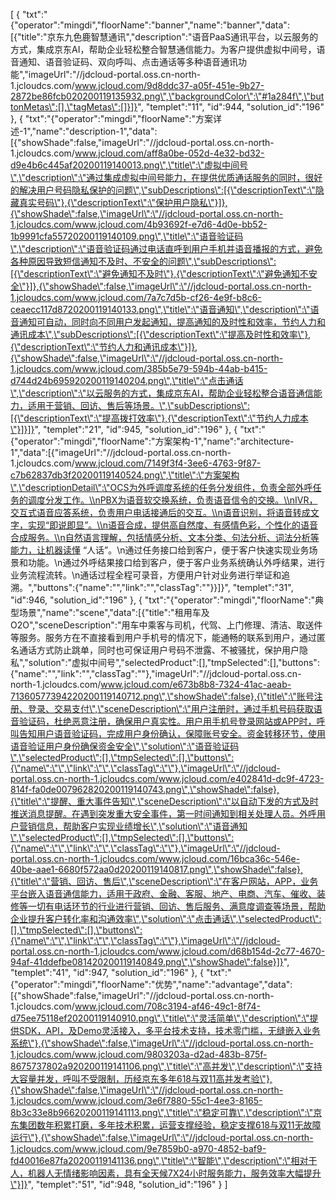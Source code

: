 [
	{
		"txt":"{\"operator\":\"mingdi\",\"floorName\":\"banner\",\"name\":\"banner\",\"data\":[{\"title\":\"京东九色鹿智慧通讯\",\"description\":\"语音PaaS通讯平台，以云服务的方式，集成京东AI，帮助企业轻松整合智慧通信能力。为客户提供虚拟中间号，语音通知、语音验证码、双向呼叫、点击通话等多种语音通讯功能\",\"imageUrl\":\"//jdcloud-portal.oss.cn-north-1.jcloudcs.com/www.jcloud.com/9d8ddc37-a05f-451e-9b27-2872be86fcb020200119135932.png\",\"backgroundColor\":\"#1a284f\",\"buttonMetas\":[],\"tagMetas\":[]}]}",
		"templet":"11",
		"id":944,
		"solution_id":"196"
	},
	{
		"txt":"{\"operator\":\"mingdi\",\"floorName\":\"方案详述-1\",\"name\":\"description-1\",\"data\":[{\"showShade\":false,\"imageUrl\":\"//jdcloud-portal.oss.cn-north-1.jcloudcs.com/www.jcloud.com/aff8a0be-052d-4e32-bd32-d9e4b6c445af20200119140013.png\",\"title\":\"虚拟中间号\",\"description\":\"通过集成虚拟中间号能力，在提供优质通话服务的同时，很好的解决用户号码隐私保护的问题\",\"subDescriptions\":[{\"descriptionText\":\"隐藏真实号码\"},{\"descriptionText\":\"保护用户隐私\"}]},{\"showShade\":false,\"imageUrl\":\"//jdcloud-portal.oss.cn-north-1.jcloudcs.com/www.jcloud.com/4b93692f-e7d6-4d0e-bb52-1b9991cfa55720200119140109.png\",\"title\":\"语音验证码\",\"description\":\"语音验证码通过电话直呼到用户手机并语音播报的方式，避免各种原因导致短信通知不及时、不安全的问题\",\"subDescriptions\":[{\"descriptionText\":\"避免通知不及时\"},{\"descriptionText\":\"避免通知不安全\"}]},{\"showShade\":false,\"imageUrl\":\"//jdcloud-portal.oss.cn-north-1.jcloudcs.com/www.jcloud.com/7a7c7d5b-cf26-4e9f-b8c6-ceaecc117d8720200119140133.png\",\"title\":\"语音通知\",\"description\":\"语音通知可自动，同时向不同用户发起通知，提高通知的及时性和效率，节约人力和通讯成本\",\"subDescriptions\":[{\"descriptionText\":\"提高及时性和效率\"},{\"descriptionText\":\"节约人力和通讯成本\"}]},{\"showShade\":false,\"imageUrl\":\"//jdcloud-portal.oss.cn-north-1.jcloudcs.com/www.jcloud.com/385b5e79-594b-44ab-b415-d744d24b695920200119140204.png\",\"title\":\"点击通话\",\"description\":\"以云服务的方式，集成京东AI，帮助企业轻松整合语音通信能力，适用于营销、回访、售后等场景。\",\"subDescriptions\":[{\"descriptionText\":\"提高拨打效率\"},{\"descriptionText\":\"节约人力成本\"}]}]}",
		"templet":"21",
		"id":945,
		"solution_id":"196"
	},
	{
		"txt":"{\"operator\":\"mingdi\",\"floorName\":\"方案架构-1\",\"name\":\"architecture-1\",\"data\":[{\"imageUrl\":\"//jdcloud-portal.oss.cn-north-1.jcloudcs.com/www.jcloud.com/7149f3f4-3ee6-4763-9f87-c7b62837db3f20200119140524.png\",\"title\":\"方案架构\",\"descriptionDetail\":\"OCS为外呼调度系统的任务分发组件，负责全部外呼任务的调度分发工作。\\nPBX为语音软交换系统，负责语音信令的交换。\\nIVR，交互式语音应答系统，负责用户电话接通后的交互。\\n语音识别，将语音转成文字，实现“即说即显”。\\n语音合成，提供高自然度、有感情色彩，个性化的语音合成服务。\\n自然语言理解，包括情感分析、文本分类、句法分析、词法分析等能力，让机器读懂 “人话”。\\n通过任务接口给到客户，便于客户快速实现业务场景和功能。\\n通过外呼结果接口给到客户，便于客户业务系统确认外呼结果，进行业务流程流转。\\n通话过程全程可录音，方便用户针对业务进行举证和追溯。\",\"buttons\":{\"name\":\"\",\"link\":\"\",\"classTag\":\"\"}}]}",
		"templet":"31",
		"id":946,
		"solution_id":"196"
	},
	{
		"txt":"{\"operator\":\"mingdi\",\"floorName\":\"典型场景\",\"name\":\"scene\",\"data\":[{\"title\":\"租用车及O2O\",\"sceneDescription\":\"用车中乘客与司机，代驾、上门修理、清洁、取送件等服务。服务方在不直接看到用户手机号的情况下，能通畅的联系到用户，通过匿名通话方式防止跳单，同时也可保证用户号码不泄露、不被骚扰，保护用户隐私\",\"solution\":\"虚拟中间号\",\"selectedProduct\":[],\"tmpSelected\":[],\"buttons\":{\"name\":\"\",\"link\":\"\",\"classTag\":\"\"},\"imageUrl\":\"//jdcloud-portal.oss.cn-north-1.jcloudcs.com/www.jcloud.com/e673b8b8-7324-41ac-aeab-71360577394220200119140712.png\",\"showShade\":false},{\"title\":\"账号注册、登录、交易支付\",\"sceneDescription\":\"用户注册时，通过手机号码获取语音验证码，杜绝恶意注册，确保用户真实性。用户用手机号登录网站或APP时，呼叫告知用户语音验证码，完成用户身份确认，保障账号安全。资金转移环节，使用语音验证用户身份确保资金安全\",\"solution\":\"语音验证码\",\"selectedProduct\":[],\"tmpSelected\":[],\"buttons\":{\"name\":\"\",\"link\":\"\",\"classTag\":\"\"},\"imageUrl\":\"//jdcloud-portal.oss.cn-north-1.jcloudcs.com/www.jcloud.com/e402841d-dc9f-4723-814f-fa0de007962820200119140743.png\",\"showShade\":false},{\"title\":\"提醒、重大事件告知\",\"sceneDescription\":\"以自动下发的方式及时推送消息提醒。在遇到突发重大安全事件，第一时间通知到相关处理人员。外呼用户营销信息，帮助客户实现业绩增长\",\"solution\":\"语音通知\",\"selectedProduct\":[],\"tmpSelected\":[],\"buttons\":{\"name\":\"\",\"link\":\"\",\"classTag\":\"\"},\"imageUrl\":\"//jdcloud-portal.oss.cn-north-1.jcloudcs.com/www.jcloud.com/16bca36c-546e-40be-aae1-6680f572aa0d20200119140817.png\",\"showShade\":false},{\"title\":\"营销、回访、售后\",\"sceneDescription\":\"在客户网站，APP，业务平台嵌入语音通信能力，适用于政府、金融、客服、地产、电商、汽车、催收、装修等一切有电话环节的行业进行营销、回访、售后服务、满意度调查等场景，帮助企业提升客户转化率和沟通效率\",\"solution\":\"点击通话\",\"selectedProduct\":[],\"tmpSelected\":[],\"buttons\":{\"name\":\"\",\"link\":\"\",\"classTag\":\"\"},\"imageUrl\":\"//jdcloud-portal.oss.cn-north-1.jcloudcs.com/www.jcloud.com/d68b154d-2c77-4670-94af-41ddefbe081420200119140849.png\",\"showShade\":false}]}",
		"templet":"41",
		"id":947,
		"solution_id":"196"
	},
	{
		"txt":"{\"operator\":\"mingdi\",\"floorName\":\"优势\",\"name\":\"advantage\",\"data\":[{\"showShade\":false,\"imageUrl\":\"//jdcloud-portal.oss.cn-north-1.jcloudcs.com/www.jcloud.com/708c3194-af46-49c1-8f74-d75ee75118ef20200119140910.png\",\"title\":\"灵活简单\",\"description\":\"提供SDK，API，及Demo灵活接入，多平台技术支持，技术零门槛，无缝嵌入业务系统\"},{\"showShade\":false,\"imageUrl\":\"//jdcloud-portal.oss.cn-north-1.jcloudcs.com/www.jcloud.com/9803203a-d2ad-483b-875f-8675737802a920200119141106.png\",\"title\":\"高并发\",\"description\":\"支持大容量并发，呼叫不受限制，历经京东多年618与双11高并发考验\"},{\"showShade\":false,\"imageUrl\":\"//jdcloud-portal.oss.cn-north-1.jcloudcs.com/www.jcloud.com/3e6f7880-55c1-4ee3-8165-8b3c33e8b96620200119141113.png\",\"title\":\"稳定可靠\",\"description\":\"京东集团数年积累打磨，多年技术积累，运营支撑经验，稳定支撑618与双11无故障运行\"},{\"showShade\":false,\"imageUrl\":\"//jdcloud-portal.oss.cn-north-1.jcloudcs.com/www.jcloud.com/9e7859b0-a970-4852-baf9-fd40016e87fa20200119141136.png\",\"title\":\"智能\",\"description\":\"相对于人，机器人无情绪影响因素，具有全天候7X24小时服务能力，服务效率大幅提升\"}]}",
		"templet":"51",
		"id":948,
		"solution_id":"196"
	}
]